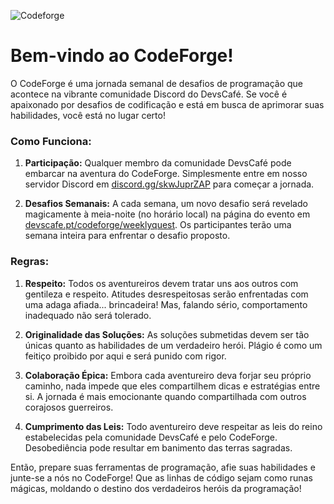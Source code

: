 ![Codeforge](https://raw.githubusercontent.com/devscafecommunity/codeforge/main/assets/logo.png)

# **Bem-vindo ao CodeForge!**

O CodeForge é uma jornada semanal de desafios de programação que acontece na vibrante comunidade Discord do DevsCafé. Se você é apaixonado por desafios de codificação e está em busca de aprimorar suas habilidades, você está no lugar certo!

### Como Funciona:

1. **Participação:** Qualquer membro da comunidade DevsCafé pode embarcar na aventura do CodeForge. Simplesmente entre em nosso servidor Discord em [discord.gg/skwJuprZAP](https://discord.gg/skwJuprZAP) para começar a jornada.

2. **Desafios Semanais:** A cada semana, um novo desafio será revelado magicamente à meia-noite (no horário local) na página do evento em [devscafe.pt/codeforge/weeklyquest](https://devscafe.pt/codeforge/weeklyquest). Os participantes terão uma semana inteira para enfrentar o desafio proposto.

### Regras:

1. **Respeito:** Todos os aventureiros devem tratar uns aos outros com gentileza e respeito. Atitudes desrespeitosas serão enfrentadas com uma adaga afiada... brincadeira! Mas, falando sério, comportamento inadequado não será tolerado.

2. **Originalidade das Soluções:** As soluções submetidas devem ser tão únicas quanto as habilidades de um verdadeiro herói. Plágio é como um feitiço proibido por aqui e será punido com rigor.

3. **Colaboração Épica:** Embora cada aventureiro deva forjar seu próprio caminho, nada impede que eles compartilhem dicas e estratégias entre si. A jornada é mais emocionante quando compartilhada com outros corajosos guerreiros.

4. **Cumprimento das Leis:** Todo aventureiro deve respeitar as leis do reino estabelecidas pela comunidade DevsCafé e pelo CodeForge. Desobediência pode resultar em banimento das terras sagradas.

Então, prepare suas ferramentas de programação, afie suas habilidades e junte-se a nós no CodeForge! Que as linhas de código sejam como runas mágicas, moldando o destino dos verdadeiros heróis da programação!
